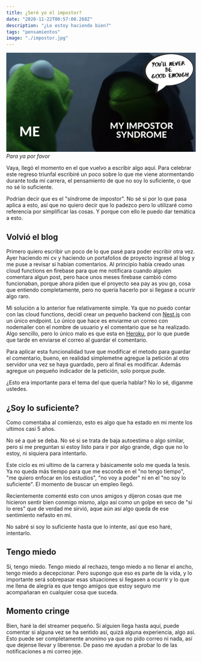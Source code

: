 ```yaml
---
title: ¿Seré yo el impostor?
date: "2020-11-22T00:57:00.268Z"
description: "¿Lo estoy haciendo bien?"
tags: "pensamientos"
image: "./impostor.jpg"
---
```


![Impostor](./impostor.jpg)
_Para ya por favor_

Vaya, llegó el momento en el que vuelvo a escribir algo aquí. Para celebrar este regreso triunfal escribiré un poco sobre lo que me viene atormentando durante toda mi carrera, el pensamiento de que no soy lo suficiente, o que no sé lo suficiente.

Podrían decir que es el "síndrome de impostor". No sé si por lo que pasa aplica a esto, así que no quiero decir que lo padezco pero lo utilizaré como referencia por simplificar las cosas. Y porque con ello le puedo dar temática a esto.

## Volvió el blog

Primero quiero escribir un poco de lo que pasé para poder escribir otra vez. Ayer haciendo mi cv y haciendo un portafolios de proyecto ingresé al blog y me puse a revisar si habían comentarios. Al principio había creado unas cloud functions en firebase para que me notificara cuando alguien comentara algun post, pero hace unos meses firebase cambió cómo funcionaban, porque ahora piden que el proyecto sea pay as you go, cosa que entiendo completamente, pero no quería hacerlo por si llegase a ocurrir algo raro.

Mi solución a lo anterior fue relativamente simple. Ya que no puedo contar con las cloud functions, decidí crear un pequeño backend con [Nest.js](https://nestjs.com/) con un único endpoint. Lo único que hace es enviarme un correo con nodemailer con el nombre de usuario y el comentario que se ha realizado. Algo sencillo, pero lo único malo es que esta en [Heroku](https://heroku.com), por lo que puede que tarde en enviarse el correo al guardar el comentario.

Para aplicar esta funcionalidad tuve que modificar el metodo para guardar el comentario, bueno, en realidad simplemetne agregue la petición al otro servidor una vez se haya guardado, pero al final es modificar. Además agregue un pequeño indicador de la petición, solo porque pude.

¿Esto era importante para el tema del que quería hablar? No lo sé, diganme ustedes.

## ¿Soy lo suficiente?

Como comentaba al comienzo, esto es algo que ha estado en mi mente los ultimos casi 5 años.

No sé a qué se deba. No sé si se trata de baja autoestima o algo similar, pero si me preguntan si estoy listo para ir por algo grande, digo que no lo estoy, ni siquiera para intentarlo.

Este ciclo es mi ultimo de la carrera y básicamente solo me queda la tesis. Ya no queda más tiempo para que me esconda en el "no tengo tiempo", "me quiero enfocar en los estudios", "no voy a poder" ni en el "no soy lo suficiente". El momento de buscar un empleo llegó.

Recientemente comenté esto con unos amigos y dijeron cosas que me hicieron sentir bien conmigo mismo, algo así como un golpe en seco de "sí lo eres" que de verdad me sirvió, aque aún así algo queda de ese sentimiento nefasto en mí.

No sabré si soy lo suficiente hasta que lo intente, así que eso haré, intentarlo.

## Tengo miedo

Sí, tengo miedo. Tengo miedo al rechazo, tengo miedo a no llenar el ancho, tengo miedo a decepcionar. Pero supongo que eso es parte de la vida, y lo importante será sobrepasar esas situaciones si llegasen a ocurrir y lo que me llena de alegría es que tengo amigos que estoy seguro me acompañaran en cualquier cosa que suceda.

## Momento cringe

Bien, haré la del streamer pequeño. Si alguien llega hasta aquí, puede comentar si alguna vez se ha sentido así, quizá alguna experiencia, algo así. Esto puede ser completamente anonimo ya que no pido correo ni nada, así que dejense llevar y liberense. De paso me ayudan a probar lo de las notificaciones a mi correo jeje.
